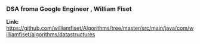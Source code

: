 ### DSA froma Google Engineer , William Fiset
**Link:**
https://github.com/williamfiset/Algorithms/tree/master/src/main/java/com/williamfiset/algorithms/datastructures